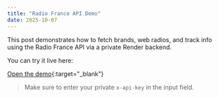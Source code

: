 ```yaml
---
title: "Radio France API Demo"
date: 2025-10-07
---
```


This post demonstrates how to fetch brands, web radios, and track info using the Radio France API via a private Render backend.

You can try it live here:

[Open the demo](./index.html){:target="_blank"}

> Make sure to enter your private `x-api-key` in the input field.
